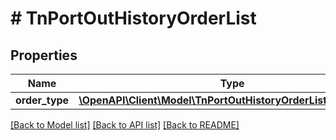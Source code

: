 # # TnPortOutHistoryOrderList

## Properties

Name | Type | Description | Notes
------------ | ------------- | ------------- | -------------
**order_type** | [**\OpenAPI\Client\Model\TnPortOutHistoryOrderListOrderType[]**](TnPortOutHistoryOrderListOrderType.md) |  | [optional]

[[Back to Model list]](../../README.md#models) [[Back to API list]](../../README.md#endpoints) [[Back to README]](../../README.md)
